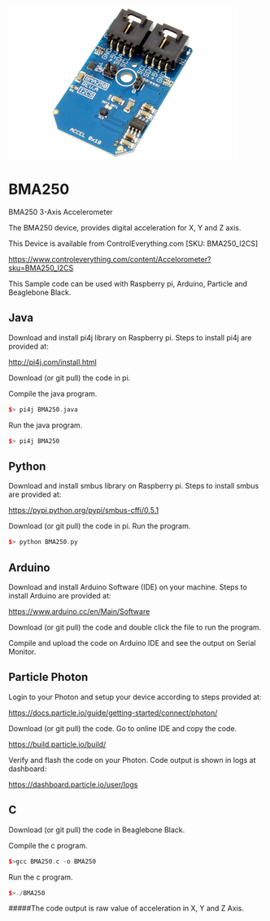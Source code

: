 [![BMA250](BMA250_I2CS.png)](https://www.controleverything.com/content/Accelorometer?sku=BMA250_I2CS)
# BMA250
BMA250 3-Axis Accelerometer

The BMA250 device, provides digital acceleration for X, Y and Z axis.

This Device is available from ControlEverything.com [SKU: BMA250_I2CS]

https://www.controleverything.com/content/Accelorometer?sku=BMA250_I2CS

This Sample code can be used with Raspberry pi, Arduino, Particle and Beaglebone Black.

## Java
Download and install pi4j library on Raspberry pi. Steps to install pi4j are provided at:

http://pi4j.com/install.html

Download (or git pull) the code in pi.

Compile the java program.
```cpp
$> pi4j BMA250.java
```

Run the java program.
```cpp
$> pi4j BMA250
```

## Python
Download and install smbus library on Raspberry pi. Steps to install smbus are provided at:

https://pypi.python.org/pypi/smbus-cffi/0.5.1

Download (or git pull) the code in pi. Run the program.

```cpp
$> python BMA250.py
```

## Arduino
Download and install Arduino Software (IDE) on your machine. Steps to install Arduino are provided at:

https://www.arduino.cc/en/Main/Software

Download (or git pull) the code and double click the file to run the program.

Compile and upload the code on Arduino IDE and see the output on Serial Monitor.


## Particle Photon

Login to your Photon and setup your device according to steps provided at:

https://docs.particle.io/guide/getting-started/connect/photon/

Download (or git pull) the code. Go to online IDE and copy the code.

https://build.particle.io/build/

Verify and flash the code on your Photon. Code output is shown in logs at dashboard:

https://dashboard.particle.io/user/logs

## C

Download (or git pull) the code in Beaglebone Black.

Compile the c program.
```cpp
$>gcc BMA250.c -o BMA250
```
Run the c program.
```cpp
$>./BMA250
```
#####The code output is raw value of acceleration in X, Y and Z Axis.
